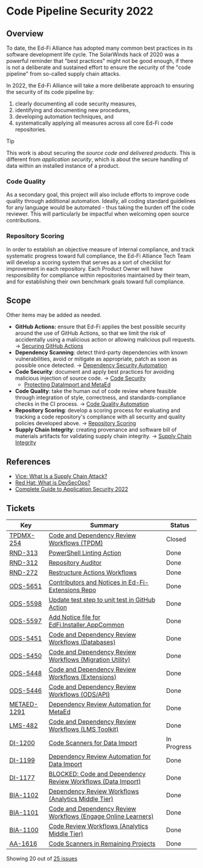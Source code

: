 # Code Pipeline Security 2022

## Overview

To date, the Ed-Fi Alliance has adopted many common best practices in its
software development life cycle. The SolarWinds hack of 2020 was a powerful
reminder that "best practices" might not be good enough, if there is not a
deliberate and sustained effort to ensure the security of the "code pipeline"
from so-called supply chain attacks.

In 2022, the Ed-Fi Alliance will take a more deliberate approach to ensuring the
security of its code pipeline by:

1.  clearly documenting all code security measures,
2.  identifying and documenting new procedures,
3.  developing automation techniques, and
4.  systematically applying all measures across all core Ed-Fi code
    repositories.

> [!TIP]
> This work is about securing the *source* *code and delivered products*.
> This is different from *application security*, which is about the secure
> handling of data within an installed instance of a product.

### Code Quality

As a secondary goal, this project will also include efforts to improve code
quality through additional automation. Ideally, all coding standard guidelines
for any language would be automated - thus taking the burden off the code
reviewer. This will particularly be impactful when welcoming open source
contributions.

### Repository Scoring

In order to establish an objective measure of internal compliance, and track
systematic progress toward full compliance, the Ed-Fi Alliance Tech Team will
develop a scoring system that serves as a sort of checklist for improvement in
each repository. Each Product Owner will have responsibility for compliance
within repositories maintained by their team, and for establishing their own
benchmark goals toward full compliance.

## Scope

Other items may be added as needed.

- **GitHub Actions:** ensure that Ed-Fi applies the best possible security
  around the use of GitHub Actions, so that we limit the risk of accidentally
  using a malicious action or allowing malicious pull requests. → [Securing
  GitHub
  Actions](../Continuous-Integration/guidelines-for-use-of-github-actions.md)
- **Dependency Scanning**: detect third-party dependencies with known
  vulnerabilities, avoid or mitigate as appropriate, patch as soon as possible
  once detected. → [Dependency Security
  Automation](../Continuous-Integration/Distribution-of-Binary-Packages/README.md)
- **Code Security**: document and apply best practices for avoiding malicious
  injection of source code. → [Code
  Security](../Continuous-Integration/Code-Security-Guidelines/README.md)
  - [Protecting DataImport and MetaEd](https://edfi.atlassian.net/wiki/spaces/TT/pages/18649937)
- **Code Quality**: take the human out of code review where feasible through
  integration of style, correctness, and standards-compliance checks in the CI
  process. → [Code Quality
  Automation](../Continuous-Integration/Code-Quality-Automation/README.md)
- **Repository Scoring**: develop a scoring process for evaluating and
  tracking a code repository's compliance with all security and quality
  policies developed above. → [Repository
  Scoring](../Continuous-Integration/Repository-Scoring/README.md)
- **Supply Chain Integrity**: creating provenance and software bill of
  materials artifacts for validating supply chain integrity. → [Supply Chain
  Integrity](../Continuous-Integration/Release-Workflow-and-Supply-Chain-Security/README.md)

## References

- [Vice: What Is a Supply Chain
  Attack?](https://www.vice.com/en/article/d3y48v/what-is-a-supply-chain-attack)
- [Red Hat: What is
  DevSecOps?](https://www.redhat.com/en/topics/devops/what-is-devsecops)
- [Complete Guide to Application Security
  2022](https://snyk.io/learn/application-security/)

## Tickets

| Key                                                         | Summary                                                                                                    | Status      |
| ----------------------------------------------------------- | ---------------------------------------------------------------------------------------------------------- | ----------- |
| [TPDMX-254](https://tracker.ed-fi.org/browse/TPDMX-254)     | [Code and Dependency Review Workflows (TPDM)](https://tracker.ed-fi.org/browse/TPDMX-254)                  | Closed      |
| [RND-313](https://tracker.ed-fi.org/browse/RND-313)         | [PowerShell Linting Action](https://tracker.ed-fi.org/browse/RND-313)                                      | Done        |
| [RND-312](https://tracker.ed-fi.org/browse/RND-312)         | [Repository Auditor](https://tracker.ed-fi.org/browse/RND-312)                                             | Done        |
| [RND-272](https://tracker.ed-fi.org/browse/RND-272)         | [Restructure Actions Workflows](https://tracker.ed-fi.org/browse/RND-272)                                  | Done        |
| [ODS-5651](https://tracker.ed-fi.org/browse/ODS-5651)       | [Contributors and Notices in Ed-Fi-Extensions Repo](https://tracker.ed-fi.org/browse/ODS-5651)             | Done        |
| [ODS-5598](https://tracker.ed-fi.org/browse/ODS-5598)       | [Update test step to unit test in GitHub Action](https://tracker.ed-fi.org/browse/ODS-5598)                | Done        |
| [ODS-5597](https://tracker.ed-fi.org/browse/ODS-5597)       | [Add Notice file for EdFi.Installer.AppCommon](https://tracker.ed-fi.org/browse/ODS-5597)                  | Done        |
| [ODS-5451](https://tracker.ed-fi.org/browse/ODS-5451)       | [Code and Dependency Review Workflows (Databases)](https://tracker.ed-fi.org/browse/ODS-5451)              | Done        |
| [ODS-5450](https://tracker.ed-fi.org/browse/ODS-5450)       | [Code and Dependency Review Workflows (Migration Utility)](https://tracker.ed-fi.org/browse/ODS-5450)      | Done        |
| [ODS-5448](https://tracker.ed-fi.org/browse/ODS-5448)       | [Code and Dependency Review Workflows (Extensions)](https://tracker.ed-fi.org/browse/ODS-5448)             | Done        |
| [ODS-5446](https://tracker.ed-fi.org/browse/ODS-5446)       | [Code and Dependency Review Workflows (ODS/API)](https://tracker.ed-fi.org/browse/ODS-5446)                | Done        |
| [METAED-1291](https://tracker.ed-fi.org/browse/METAED-1291) | [Dependency Review Automation for MetaEd](https://tracker.ed-fi.org/browse/METAED-1291)                    | Done        |
| [LMS-482](https://tracker.ed-fi.org/browse/LMS-482)         | [Code and Dependency Review Workflows (LMS Toolkit)](https://tracker.ed-fi.org/browse/LMS-482)             | Done        |
| [DI-1200](https://tracker.ed-fi.org/browse/DI-1200)         | [Code Scanners for Data Import](https://tracker.ed-fi.org/browse/DI-1200)                                  | In Progress |
| [DI-1199](https://tracker.ed-fi.org/browse/DI-1199)         | [Dependency Review Automation for Data Import](https://tracker.ed-fi.org/browse/DI-1199)                   | Done        |
| [DI-1177](https://tracker.ed-fi.org/browse/DI-1177)         | [BLOCKED: Code and Dependency Review Workflows (Data Import)](https://tracker.ed-fi.org/browse/DI-1177)    | Done        |
| [BIA-1102](https://tracker.ed-fi.org/browse/BIA-1102)       | [Dependency Review Workflows (Analytics Middle Tier)](https://tracker.ed-fi.org/browse/BIA-1102)           | Done        |
| [BIA-1101](https://tracker.ed-fi.org/browse/BIA-1101)       | [Code and Dependency Review Workflows (Engage Online Learners)](https://tracker.ed-fi.org/browse/BIA-1101) | Done        |
| [BIA-1100](https://tracker.ed-fi.org/browse/BIA-1100)       | [Code Review Workflows (Analytics Middle Tier)](https://tracker.ed-fi.org/browse/BIA-1100)                 | Done        |
| [AA-1616](https://tracker.ed-fi.org/browse/AA-1616)         | [Code Scanners in Remaining Projects](https://tracker.ed-fi.org/browse/AA-1616)                            | Done        |

Showing 20 out of [25
issues](https://tracker.ed-fi.org/issues/?jql=labels+%3D+cps-2022+&src=confmacro)
